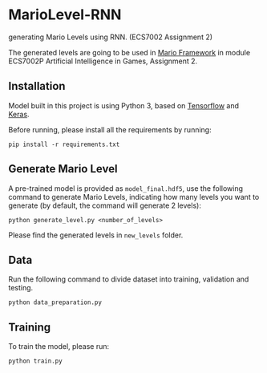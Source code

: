 # MarioLevel-RNN
generating Mario Levels using RNN. (ECS7002 Assignment 2)

The generated levels are going to be used in [Mario Framework](https://github.com/amidos2006/Mario-AI-Framework) in module ECS7002P Artificial Intelligence in Games, Assignment 2.

## Installation

Model built in this project is using Python 3, based on [Tensorflow](https://www.tensorflow.org/) and [Keras](https://keras.io/).

Before running, please install all the requirements by running:

	pip install -r requirements.txt

## Generate Mario Level

A pre-trained model is provided as `model_final.hdf5`, use the following command to generate Mario Levels, indicating how many levels you want to generate (by default, the command will generate 2 levels):

	python generate_level.py <number_of_levels>

Please find the generated levels in `new_levels` folder.

## Data

Run the following command to divide dataset into training, validation and testing.

	python data_preparation.py

## Training

To train the model, please run:

	python train.py

